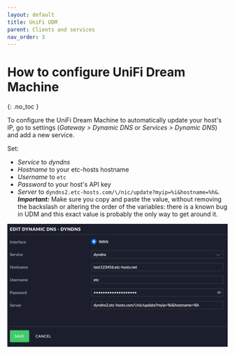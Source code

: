 ```yaml
---
layout: default
title: UniFi UDM
parent: Clients and services
nav_order: 3
---
```


# How to configure UniFi Dream Machine
{: .no_toc }

To configure the UniFi Dream Machine to automatically update your host's IP, go to
settings (*Gateway > Dynamic DNS* or *Services > Dynamic DNS*) and add a new
service.

Set:

- *Service* to *dyndns*
- *Hostname* to your etc-hosts hostname
- *Username* to `etc`
- *Password* to your host's API key
- *Server* to `dyndns2.etc-hosts.com/\/nic/update?myip=%i&hostname=%h&`. 
***Important:*** Make sure you copy and paste the value, 
without removing the backslash or altering the order of the variables: there is a known bug in UDM and
this exact value is probably the only way to get around it.

![screenshot](/assets/images/udm-screenshot.png)
